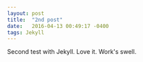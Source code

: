 ```yaml
---
layout: post
title:  "2nd post"
date:   2016-04-13 00:49:17 -0400
tags: Jekyll
---
```


Second test with Jekyll. 
Love it.
Work's swell.